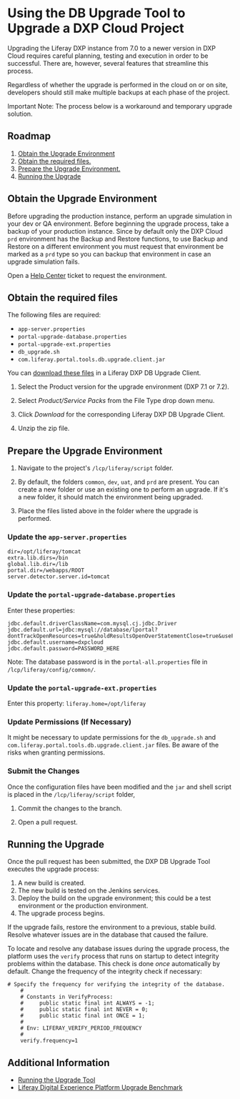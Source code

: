 # Using the DB Upgrade Tool to Upgrade a DXP Cloud Project

Upgrading the Liferay DXP instance from 7.0 to a newer version in DXP Cloud requires careful planning, testing and execution in order to be successful. There are, however, several features that streamline this process. 

Regardless of whether the upgrade is performed in the cloud on or on site, developers should still make multiple backups at each phase of the project.

Important Note: The process below is a workaround and temporary upgrade solution.


## Roadmap

1. [Obtain the Upgrade Environment](#obtain-the-upgrade-environment)
1. [Obtain the required files.](#obtain-the-required-files)
1. [Prepare the Upgrade Environment.](#prepare-the-upgrade-environment)
1. [Running the Upgrade](#running-the-upgrade)

## Obtain the Upgrade Environment

Before upgrading the production instance, perform an upgrade simulation in your dev or QA environment. Before beginning the upgrade process, take a backup of your production instance. Since by default only the DXP Cloud `prd` environment has the Backup and Restore functions, to use Backup and Restore on a different environment you must request that environment be marked as a `prd` type so you can backup that environment in case an upgrade simulation fails.

Open a [Help Center](https://liferay-support.zendesk.com/agent/) ticket to request the environment.

## Obtain the required files

The following files are required:

* `app-server.properties`
* `portal-upgrade-database.properties`
* `portal-upgrade-ext.properties`
* `db_upgrade.sh`
* `com.liferay.portal.tools.db.upgrade.client.jar`

You can [download these files](https://customer.liferay.com/download) in a Liferay DXP DB Upgrade Client.

1.  Select the Product version for the upgrade environment (DXP 7.1 or 7.2).

2.  Select _Product/Service Packs_ from the File Type drop down menu.

3.  Click _Download_ for the corresponding Liferay DXP DB Upgrade Client.

4.  Unzip the zip file.

## Prepare the Upgrade Environment

1.  Navigate to the project's `/lcp/liferay/script` folder.

2.  By default, the folders `common`, `dev`, `uat`, and `prd` are present. You can create a new folder or use an existing one to perform an upgrade. If it's a new folder, it should match the environment being upgraded.

1.  Place the files listed above in the folder where the upgrade is performed. 

### Update the `app-server.properties`

```properties
dir=/opt/liferay/tomcat
extra.lib.dirs=/bin
global.lib.dir=/lib
portal.dir=/webapps/ROOT
server.detector.server.id=tomcat
```

### Update the `portal-upgrade-database.properties`

Enter these properties:

```properties
jdbc.default.driverClassName=com.mysql.cj.jdbc.Driver
jdbc.default.url=jdbc:mysql://database/lportal?dontTrackOpenResources=true&holdResultsOpenOverStatementClose=true&useFastDateParsing=false
jdbc.default.username=dxpcloud
jdbc.default.password=PASSWORD_HERE
```

Note: The database password is in the `portal-all.properties` file in `/lcp/liferay/config/common/`.

### Update the `portal-upgrade-ext.properties`

Enter this property: `liferay.home=/opt/liferay`

### Update Permissions (If Necessary)

It might be necessary to update permissions for the `db_upgrade.sh` and `com.liferay.portal.tools.db.upgrade.client.jar` files. Be aware of the risks when granting permissions.

### Submit the Changes

Once the configuration files have been modified and the `jar` and shell script is placed in the `/lcp/liferay/script` folder,

1.  Commit the changes to the branch.

2.  Open a pull request.

## Running the Upgrade

Once the pull request has been submitted, the DXP DB Upgrade Tool executes the upgrade process:

1. A new build is created.
1. The new build is tested on the Jenkins services.
1. Deploy the build on the upgrade environment; this could be a test environment or the production environment.
1. The upgrade process begins.

If the upgrade fails, restore the environment to a previous, stable build. Resolve whatever issues are in the database that caused the failure.

To locate and resolve any database issues during the upgrade process, the platform uses the `verify` process that runs on startup to detect integrity problems within the database. This check is done _once_ automatically by default. Change the frequency of the integrity check if necessary:

```properties
# Specify the frequency for verifying the integrity of the database.
    #
    # Constants in VerifyProcess:
    #     public static final int ALWAYS = -1;
    #     public static final int NEVER = 0;
    #     public static final int ONCE = 1;
    #
    # Env: LIFERAY_VERIFY_PERIOD_FREQUENCY
    #
    verify.frequency=1
```

## Additional Information

* [Running the Upgrade Tool](https://help.liferay.com/hc/en-us/articles/360018176751-Running-the-Upgrade-Tool)
* [Liferay Digital Experience Platform Upgrade Benchmark](https://www.liferay.com/documents/10182/3292406/Liferay+DXP+Upgrade+Performance+Benchmark.pdf/141a48f7-276b-4422-701b-3cc2f6a4c91b?t=1556636360679)
